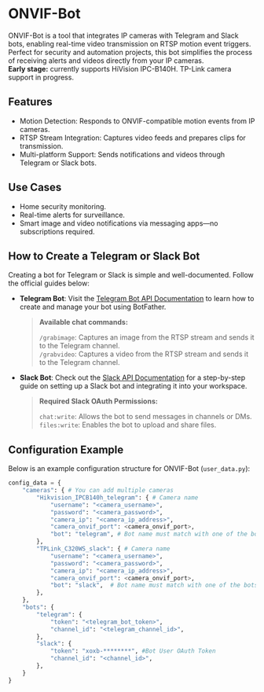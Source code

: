 # ONVIF-Bot

ONVIF-Bot is a tool that integrates IP cameras with Telegram and Slack bots, enabling real-time video transmission on RTSP motion event triggers. Perfect for security and automation projects, this bot simplifies the process of receiving alerts and videos directly from your IP cameras.  
**Early stage:** currently supports HiVision IPC-B140H. TP-Link camera support in progress.

## Features

- Motion Detection: Responds to ONVIF-compatible motion events from IP cameras.
- RTSP Stream Integration: Captures video feeds and prepares clips for transmission.
- Multi-platform Support: Sends notifications and videos through Telegram or Slack bots.

## Use Cases

- Home security monitoring.
- Real-time alerts for surveillance.
- Smart image and video notifications via messaging apps—no subscriptions required.

## How to Create a Telegram or Slack Bot

Creating a bot for Telegram or Slack is simple and well-documented. Follow the official guides below:

- **Telegram Bot**: Visit the [Telegram Bot API Documentation](https://core.telegram.org/bots#botfather) to learn how to create and manage your bot using BotFather.

  > **Available chat commands:**
  >
  > `/grabimage`: Captures an image from the RTSP stream and sends it to the Telegram channel.  
  > `/grabvideo`: Captures a video from the RTSP stream and sends it to the Telegram channel.

- **Slack Bot**: Check out the [Slack API Documentation](https://api.slack.com/start/building) for a step-by-step guide on setting up a Slack bot and integrating it into your workspace.

  > **Required Slack OAuth Permissions:**
  >
  > `chat:write`: Allows the bot to send messages in channels or DMs.  
  > `files:write`: Enables the bot to upload and share files.

## Configuration Example

Below is an example configuration structure for ONVIF-Bot (`user_data.py`):

```python
config_data = {
    "cameras": { # You can add multiple cameras
        "Hikvision_IPCB140h_telegram": { # Camera name
            "username": "<camera_username>",
            "password": "<camera_password>",
            "camera_ip": "<camera_ip_address>",
            "camera_onvif_port": <camera_onvif_port>,
            "bot": "telegram", # Bot name must match with one of the bots in "bots" below
        },
        "TPLink_C320WS_slack": { # Camera name
            "username": "<camera_username>",
            "password": "<camera_password>",
            "camera_ip": "<camera_ip_address>",
            "camera_onvif_port": <camera_onvif_port>,
            "bot": "slack",  # Bot name must match with one of the bots in "bots" below
        },
    },
    "bots": {
        "telegram": {
            "token": "<telegram_bot_token>",
            "channel_id": "<telegram_channel_id>",
        },
        "slack": {
            "token": "xoxb-********", #Bot User OAuth Token
            "channel_id": "<channel_id>",
        },
    }
}
```
